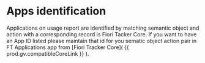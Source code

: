 # Apps identification

Applications on usage report are identified by matching semantic object and action with a corresponding record is Fiori Tacker Core. If you want to have an App ID listed please maintain that id for you sematic object action pair in FT Applications app from [Fiori Tracker Core]( {{ prod.gv.compatibleCoreLink }} ).





